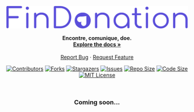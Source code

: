 <p align="center">
  <a href="https://github.com/cristianprochnow/FinDonation">
    <img src="./.github/findonation-with-letters.png" alt="Logo" height="60">
  </a>

  <p align="center">
    <strong>Encontre, comunique, doe.</strong>
    <br />
    <a href="https://github.com/cristianprochnow/FinDonation/tree/master/docs"><strong>Explore the docs »</strong></a>
    <br />
    <br />
    <a href="https://github.com/cristianprochnow/FinDonation/issues">Report Bug</a>
    ·
    <a href="https://github.com/cristianprochnow/FinDonation/issues">Request Feature</a>
  </p>
</p>

<div align="center">

  [![Contributors][contributors-shield]][contributors-url]
  [![Forks][forks-shield]][forks-url]
  [![Stargazers][stars-shield]][stars-url]
  [![Issues][issues-shield]][issues-url]
  [![Repo Size][repo-size-shield]][repo-size-url]
  [![Code Size][code-size-shield]][code-size-url]
  [![MIT License][license-shield]][license-url]

</div>
<br />

<h3 align="center">Coming soon...</h3>

<!--

<h1>📚 Table of Contents</h1>

* [About the Project](#about-the-project)
  * [Built With](#built-with)
* [Features](#features)
* [Getting Started](#getting-started)
  * [Prerequisites](#prerequisites)
  * [Installation](#installation)
* [Usage](#usage)
* [Contributing](#contributing)
* [License](#license)
* [Contact](#contact)

<br />

<h1 id="about-the-project">📖 About The Project</h1>

<div align="center">

  [![Product Name Screen Shot][product-screenshot]](https://github.com/cristianprochnow/FinDonation)

</div>

<h2 id="built-with">🔧 Built With</h2>

* []()
* []()
* []()

<br />

<h1 id="features">📋 Features</h1>

- [x]
- [x]

<br />

<h1 id="getting-started">🚀 Getting Started</h1>

<h2 id="prerequisites">📝 Prerequisites</h2>

<h2 id="installation">⚙️ Installation</h2>

<br />

<h1 id="usage">💡 Usage</h1>

_For more examples, please refer to the [Documentation](https://example.com)_

<br />


<h1 id="contributing">🔗 Contributing</h1>

Contributions are what make the open source community such an amazing place to be learn, inspire, and create. Any contributions you make are **greatly appreciated**.

1. 🍴 Fork the Project
2. 👯 Clone this project (`git clone https://github.com/cristianprochnow/FinDonation.git`)
3. 🔀 Create your Feature Branch (`git checkout -b my-feature`)
4. ✔️ Commit your Changes (`git commit -m 'feat: My new feature'`)
5. 📌 Push to the Branch (`git push origin my-feature`)
6. 🔁 Open a Pull Request

<br />

<h1 id="license">📜 License</h1>

Distributed under the MIT License. See `LICENSE` for more information.

<br />

<h1 id="contact">📞 Contact</h1>

Your Name - [![Linkedin][linkedin-shield]][linkedin-url]

Project Link: [https://github.com/your_username/repo_name](https://github.com/cristianprochnow/FinDonation)

<br />

-->

[contributors-shield]: https://img.shields.io/github/contributors/cristianprochnow/FinDonation.svg?style=flat
[contributors-url]: https://github.com/cristianprochnow/FinDonation/graphs/contributors
[forks-shield]: https://img.shields.io/github/forks/cristianprochnow/FinDonation.svg?style=flat
[forks-url]: https://github.com/cristianprochnow/FinDonation/network/members
[stars-shield]: https://img.shields.io/github/stars/cristianprochnow/FinDonation.svg?style=flat
[stars-url]: https://github.com/cristianprochnow/FinDonation/stargazers
[issues-shield]: https://img.shields.io/github/issues/cristianprochnow/FinDonation.svg?style=flat
[issues-url]: https://github.com/cristianprochnow/FinDonation/issues
[license-shield]: https://img.shields.io/github/license/cristianprochnow/FinDonation.svg?style=flat
[license-url]: https://github.com/cristianprochnow/FinDonation/blob/master/LICENSE.txt
[repo-size-shield]: https://img.shields.io/github/repo-size/cristianprochnow/FinDonation.svg?style=flat
[repo-size-url]: https://github.com/cristianprochnow/FinDonation
[code-size-shield]: https://img.shields.io/github/languages/code-size/cristianprochnow/FinDonation
[code-size-url]: https://github.com/cristianprochnow/FinDonation
[linkedin-shield]: https://img.shields.io/badge/-LinkedIn-black.svg?style=flat&logo=linkedin&colorB=0077b4
[linkedin-url]: https://www.linkedin.com/in/cristianprochnow
[product-screenshot]: ./.github/findonation-with-letters.png
